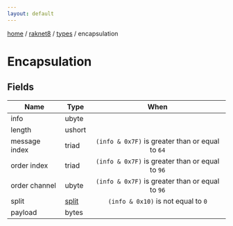 ```yaml
---
layout: default
---
```


[home](/)  /  [raknet8](/protocol/raknet8)  /  [types](/protocol/raknet8/types)  /  encapsulation

# Encapsulation

## Fields

Name | Type | When
---|---|:---:
info | ubyte | 
length | ushort | 
message index | triad | <code>(info & 0x7F)</code> is greater than or equal to <code>64</code>
order index | triad | <code>(info & 0x7F)</code> is greater than or equal to <code>96</code>
order channel | ubyte | <code>(info & 0x7F)</code> is greater than or equal to <code>96</code>
split | [split](/protocol/raknet8/types/split) | <code>(info & 0x10)</code> is not equal to <code>0</code>
payload | bytes | 

